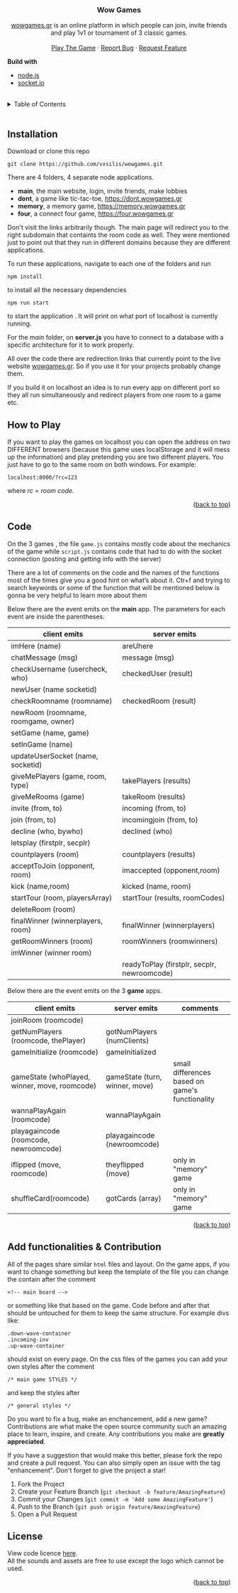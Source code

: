 
<div id="top"></div>

<div align="center">
  <a href="https://github.com/vxsilis/wowgames">
<!--     <img src="images/18mblack.png#gh-light-mode-only" alt="Logo"  height="80"> -->

  </a>

<h3 align="center">Wow Games</h3>


[wowgames.gr](http://wowgames.gr) is an online platform in which people can join, invite friends and play 1v1 or tournament of 3 classic games.
    <br />
    <br />
    <a href="https://wowgames.gr/">Play The Game</a>
    ·
    <a href="https://github.com/vxsilis/wowgames/issues">Report Bug</a>
    ·
    <a href="https://github.com/vxsilis/wowgames/issues">Request Feature</a>

</div>

 
**Build with**

 - [node.js](https://nodejs.org/en)
 - [socket.io](http://socket.io)

</br>
<details>
  <summary>Table of Contents</summary>
  <ul>
    <li><a href="#installation">Installation</a></li>
    <li><a href="#play">How to Play</a></li>
    <li><a href="#code">Code</a></li>
    <li><a href="#function">Add Functionalities & Contributions</a></li>
    <li><a href="#license">License</a></li>
  </ul>
</details>

</br>

## Installation

  Download or clone this repo

    git clone https://github.com/vxsilis/wowgames.git


There are 4 folders, 4 separate node applications.

 - **main**, the main website, login, invite friends, make lobbies
 - **dont**, a game like tic-tac-toe, https://dont.wowgames.gr
 - **memory**, a memory game, https://memory.wowgames.gr
 - **four**, a connect four game, https://four.wowgames.gr

Don't visit the links arbitrarily though. The main page will redirect you to the right subdomain that containts the room code as well. They were mentioned just to point out that they run in different domains because they are different applications.

To run these applications, navigate to each one of the folders and run

    npm install

to install all the necessary dependencies

    npm run start

  to start the application . It will print on what port of localhost is currently running.

 For the  *main* folder, on **server.js** you have to connect to a database with a specific architecture for it to work properly.

All over the code there are redirection links that currently point to the live website [wowgames.gr](http://wowgames.gr). So if you use it for your projects probably change them.

If you build it on localhost an idea is to run every app on different port so they all run simultaneously and redirect players from one room to a game etc.  

<div id="play"></div>

## How to Play

If you want to play the games on localhost you can open the address on two DIFFERENT browsers (because this game uses localStorage and it will mess up the information) and play pretending you are two different players. You just have to go to the same room on both windows. For example:

    localhost:8000/?rc=123

 where *rc = room code*.
 
 <p align="right">(<a href="#top">back to top</a>)</p>

## Code

On the 3 games , the file `game.js` contains mostly code about the mechanics of the game while `script.js` contains code that had to do with the socket connection (posting and getting info with the server)

  
There are a lot of comments on the code and the names of the functions most of the times give you a good hint on what’s about it. Ctr+f and trying to search keywords or some of the function that will be mentioned below is gonna be very helpful to learn more about them

  
Below there are the event emits on the **main** app. The parameters for each event are inside the parentheses. 
  
|client emits| server emits  |
|--|--|
|imHere (name)| areUhere |
|chatMessage (msg)| message (msg) |
|checkUsername (usercheck, who)| checkedUser (result) |
|newUser (name socketid)|  |
|checkRoomname (roomname)| checkedRoom (result) |
|newRoom (roomname, roomgame, owner)|  |
|setGame (name, game)|  |
|setInGame (name)|  |
|updateUserSocket (name, socketid)|  |
|giveMePlayers (game, room, type)| takePlayers (results) |
|giveMeRooms (game)| takeRoom (results) |
|invite (from, to)| incoming (from, to) |
|join (from, to)| incomingjoin (from, to) |
|decline (who, bywho)|declined (who)  |
|letsplay (firstplr, secplr)|  |
|countplayers (room) | countplayers (results) |
|acceptToJoin (opponent, room)| imaccepted (opponent,room) |
|kick (name,room)|kicked (name, room)  |
|startTour (room, playersArray)| startTour (results, roomCodes) |
|deleteRoom (room)|  |
|finalWinner (winnerplayers, room)| finalWinner (winnerplayers) |
|getRoomWinners (room)|roomWinners (roomwinners)  |
|imWinner (winner room)|  |
||readyToPlay (firstplr, secplr, newroomcode)  |

Below there are the event emits on the 3 **game** apps.

|client emits| server emits  | comments| 
|--|--|--|
|joinRoom (roomcode)|  || 
|getNumPlayers (roomcode, thePlayer)|gotNumPlayers (numClients)  || 
|gameInitialize (roomcode)| gameInitialized || 
|gameState (whoPlayed, winner, move, roomcode)| gameState (turn, winner, move) |small differences based on game's functionality| 
|wannaPlayAgain (roomcode)| wannaPlayAgain || 
|playagaincode (roomcode, newroomcode)| playagaincode (newroomcode) || 
|iflipped (move, roomcode)| theyflipped (move) |only in "memory" game| 
|shuffleCard(roomcode)| gotCards (array) |only in "memory" game| 


<p align="right">(<a href="#top">back to top</a>)</p>


<div id="#function"></div>

## Add functionalities & Contribution


All of the pages share similar `html` files and layout.
On the game apps, if you want to change something but keep the template of the file you can change the contain after the comment

    <!-- main board -->
or something like that based on the game. Code before and after that should be untouched for them to keep the same structure. For example divs like:

    .down-wave-container
    .incoming-inv
    .up-wave-container
should exist on every page.
On the css files of the games you can add your own styles after the comment

    /* main game STYLES */
and keep the styles after 

    /* general styles */


Do you want to fix a bug, make an enchancement, add a new game? Contributions are what make the open source community such an amazing place to learn, inspire, and create. Any contributions you make are **greatly appreciated**.

If you have a suggestion that would make this better, please fork the repo and create a pull request. You can also simply open an issue with the tag "enhancement". Don't forget to give the project a star!

1. Fork the Project
2. Create your Feature Branch (`git checkout -b feature/AmazingFeature`)
3. Commit your Changes (`git commit -m 'Add some AmazingFeature'`)
4. Push to the Branch (`git push origin feature/AmazingFeature`)
5. Open a Pull Request


## License

View code licence [here](https://github.com/vxsilis/wowgames/blob/main/LICENSE). <br />
All the sounds and assets are free to use except the logo which cannot be used.


<p align="right">(<a href="#top">back to top</a>)</p>
